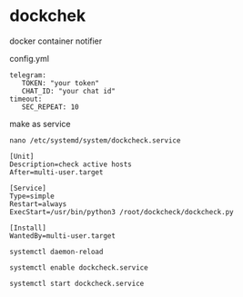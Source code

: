 # dockchek
docker container notifier

config.yml
```
telegram:
   TOKEN: "your token"
   CHAT_ID: "your chat id"
timeout:
   SEC_REPEAT: 10
```
make as service
```
nano /etc/systemd/system/dockcheck.service
```
```
[Unit]
Description=check active hosts
After=multi-user.target

[Service]
Type=simple
Restart=always
ExecStart=/usr/bin/python3 /root/dockcheck/dockcheck.py

[Install]
WantedBy=multi-user.target
```
```
systemctl daemon-reload
```
```
systemctl enable dockcheck.service
```
```
systemctl start dockcheck.service
```
